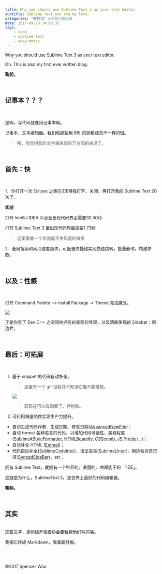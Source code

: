 ```yaml
---
title: Why you should use Sublime Text 3 as your text editor.
subtitle: Sublime Text you are my love.
categories: "教程向" #文章分類目錄
date: 2017-09-20 14:00:35
tags:
	- code
	- sublime text
	- sexy-moves
---
```


Why you should use Sublime Text 3 as your text editor.

Oh. This is also my first ever written blog.

**鞠躬。**

</br>

## 记事本？？？

</br>

是啊，写代码就要用记事本啊。

记事本、文本编辑器。我们和那些用 IDE 的妖艳贱货不一样的很。

> 唉，我觉得我的文字越来越有万伯阳的味道了。

</br>

## 首先：快

</br>

1．你打开一次 Eclipse 之类的IDE够我打开、关闭、再打开我的 Sublime Text 20次了。

**实验**

打开 IntelliJ IDEA 平台至出现代码界面需要30.50秒

打开 Sublime Text 3 至出现代码界面需要1.73秒

> 这里需要一个优雅而不失风度的微笑



2．全局搜索和索引速度超快，可配置快捷键实现快速跳转，批量删改，构建参数。

</br>

## 以及：性感

</br>

打开 Command Palette –> Install Package -> Theme 完成魔改。

![](http://owkccdyrm.bkt.clouddn.com/Jietu20171031-184914.jpg)

于是你有了 Dev C++ 之流很难拥有的美丽的外观，以及清晰美观的 Sidebar：侧边栏。

</br>

## 最后：可拓展

</br>

1. 基于 snippet 的代码自动补全。

   > 这里有一个 gif 但我并不知道它能不能播放。

   ![](http://owkccdyrm.bkt.clouddn.com/IMB_LQv5Yj.GIF)

   > 耶现在可以有动画了。特别酷。

2. 可利用海量插件实现生产力提升。

- 自动生成代码作者、生成日期、修改日期([AdvancedNewFile](http://github.com/skuroda/Sublime-AdvancedNewFile/))；
- 自动 format 各种语言的代码，以增加代码可读性、美观程度([SublimeAStyleFormatter](http://github.com/timonwong/SublimeAStyleFormatter), [HTMLBeautify](http://github.com/rareyman/HTMLBeautify), [CSScomb](http://github.com/csscomb/sublime-csscomb), [JS Prettier](http://github.com/jonlabelle/SublimeJsPrettier)…)；
- 自动补全 HTML ([Emmet](http://github.com/sergeche/emmet-sublime))；
- 代码自动补全([SublimeCodeIntel](http://github.com/SublimeCodeIntel/SublimeCodeIntel))，语法高亮([SublimeLinter](http://github.com/SublimeLinter/SublimeLinter3))，侧边栏背景沉浸([SyncedSideBar](http://github.com/TheSpyder/SyncedSideBar))，etc；

拥有 Sublime Text，就拥有一个秒开的、美丽的、啥都能干的 「IDE」。

这就是为什么，SublimeText 3，是世界上最好的代码编辑器。

**鞠躬。**

</br>

## 其实
</br>
这篇文字，是网络开拓者协会要我帮他们写的咯。

我把它转成 Markdown，看着超舒服。

</br>
</br>


©2017 Spencer Woo
